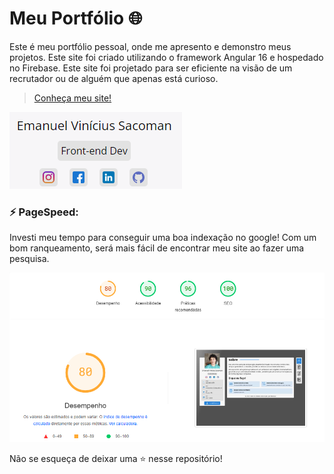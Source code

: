 # Meu Portfólio 🌐

Este é meu  portfólio pessoal, onde me apresento e demonstro meus projetos. Este site foi criado utilizando o framework Angular 16 e hospedado no Firebase. Este site foi projetado para ser eficiente na visão de um recrutador ou de alguém que apenas está curioso.

> [Conheça meu site!](https://emanuelsacoman.web.app)

![Portfolio](./src/assets/images/portfolio.png)

### ⚡ PageSpeed: 

Investi meu tempo para conseguir uma boa indexação no google! Com um bom ranqueamento, será mais fácil de encontrar meu site ao fazer uma pesquisa.

![Pagespeed](./src/assets/images/pagespeed.png)

Não se esqueça de deixar uma ⭐ nesse repositório!